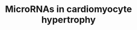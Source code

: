 ---
annotations:
- id: PW:0000296
  parent: disease pathway
  type: Pathway Ontology
  value: hypertrophic cardiomyopathy pathway
authors:
- MaintBot
- MLevels
- Ddigles
- AlexanderPico
- Laurent
- Eweitz
citedin:
- link: PMC7060332
  title: Effect of VCP modulators on gene expression profiles of retinal ganglion
    cells in an acute injury mouse model (2020)
- link: 10.1038/mtm.2014.7
  title: Proteomic profiling of salivary gland after nonviral gene transfer mediated
    by conventional plasmids and minicircles (2014)
description: This pathway shows the role of microRNAs in the process of cardiac hypertrophy.
  Converted from the humane pathway. MicroRNA targets were predicted by the TargetScan
  algorithm, and the predicted interactions are shown in red, dashed lines. MicroRNAs
  are shown as purple rounded rectangles. It is not sure which WNT and frizzled proteins
  influence cardiac hypertrophy. Though there are strong indications that WNT3A, WNT5A,
  frizzled1 and frizzled2 play a role in cardiac hypertrophy. Thus these have been
  added to the pathway instead of all the WNT and frizzled proteins. Experiments which
  will shed light on this are still being done.
last-edited: 2021-05-14
organisms:
- Mus musculus
redirect_from:
- /index.php/Pathway:WP1560
- /instance/WP1560
- /instance/WP1560_r116839
revision: r116839
schema-jsonld:
- '@context': https://schema.org/
  '@id': https://wikipathways.github.io/pathways/WP1560.html
  '@type': Dataset
  creator:
    '@type': Organization
    name: WikiPathways
  description: This pathway shows the role of microRNAs in the process of cardiac
    hypertrophy. Converted from the humane pathway. MicroRNA targets were predicted
    by the TargetScan algorithm, and the predicted interactions are shown in red,
    dashed lines. MicroRNAs are shown as purple rounded rectangles. It is not sure
    which WNT and frizzled proteins influence cardiac hypertrophy. Though there are
    strong indications that WNT3A, WNT5A, frizzled1 and frizzled2 play a role in cardiac
    hypertrophy. Thus these have been added to the pathway instead of all the WNT
    and frizzled proteins. Experiments which will shed light on this are still being
    done.
  keywords:
  - Agt
  - Akt1
  - Akt2
  - CaM
  - Calcium
  - Camk2d
  - Cdk7
  - Cdk9
  - Chuk
  - Cish
  - Ctf1
  - Ctnnb1
  - Cyclic GMP
  - DAG
  - Dvl1
  - Edn1
  - Egf
  - Eif2b5
  - Fgf2
  - Fgfr2
  - Fzd1
  - Fzd2
  - Gata4
  - Gsk3b
  - Hdac4
  - Hdac5
  - Hdac7
  - Hdac9
  - IP3
  - Igf1
  - Igf1r
  - Ikbkb
  - Ikbke
  - Ikbkg
  - Il6st
  - Lif
  - Lrp5
  - Lrp6
  - Map2k1
  - Map2k2
  - Map2k3
  - Map2k4
  - Map2k5
  - Map2k6
  - Map2k7
  - Map3k14
  - Map3k7ip1
  - Mapk1
  - Mapk14
  - Mapk3
  - Mapk4
  - Mapk7
  - Mapk8
  - Mtor
  - Myef2
  - Mylk
  - Mylk3
  - Nfatc4
  - Nfkb1
  - Nppa
  - Nppb
  - Nrg1
  - Pdpk1
  - Pik3ca
  - Pik3cb
  - Pik3cd
  - Pik3cg
  - Pik3r1
  - Pik3r2
  - Pik3r3
  - Plcb2
  - Ppp3ca
  - Ppp3cb
  - Prkcb
  - Prkg1
  - Rac1
  - Raf1
  - Rcan1
  - Rhoa
  - Rock1
  - Rock2
  - Stat3
  - Tgfb1
  - Tnf
  - Wnt3a
  - Wnt5a
  - sPla2-IIA
  license: CC0
  name: MicroRNAs in cardiomyocyte hypertrophy
seo: CreativeWork
title: MicroRNAs in cardiomyocyte hypertrophy
wpid: WP1560
---